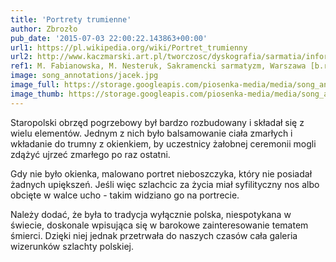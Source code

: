 ```yaml
---
title: 'Portrety trumienne'
author: Zbrozło
pub_date: '2015-07-03 22:00:22.143863+00:00'
url1: https://pl.wikipedia.org/wiki/Portret_trumienny
url2: http://www.kaczmarski.art.pl/tworczosc/dyskografia/sarmatia/informacje.php
ref1: M. Fabianowska, M. Nesteruk, Sakramencki sarmatyzm, Warszawa [b.r.], s. 35.
image: song_annotations/jacek.jpg
image_full: https://storage.googleapis.com/piosenka-media/media/song_annotations/jacek.jpg
image_thumb: https://storage.googleapis.com/piosenka-media/media/song_annotations/jacek.jpg.0x300_q85_upscale.jpg
---
```


Staropolski obrzęd pogrzebowy był bardzo rozbudowany i składał się z wielu elementów. Jednym z nich było balsamowanie ciała zmarłych i wkładanie do trumny z okienkiem, by uczestnicy żałobnej ceremonii mogli zdążyć ujrzeć zmarłego po raz ostatni.

Gdy nie było okienka, malowano portret nieboszczyka, który nie posiadał żadnych upiększeń. Jeśli więc szlachcic za życia miał syfilityczny nos albo obcięte w walce ucho \- takim widziano go na portrecie.

Należy dodać, że była to tradycja wyłącznie polska, niespotykana w świecie, doskonale wpisująca się w barokowe zainteresowanie tematem śmierci. Dzięki niej jednak przetrwała do naszych czasów cała galeria wizerunków szlachty polskiej.
